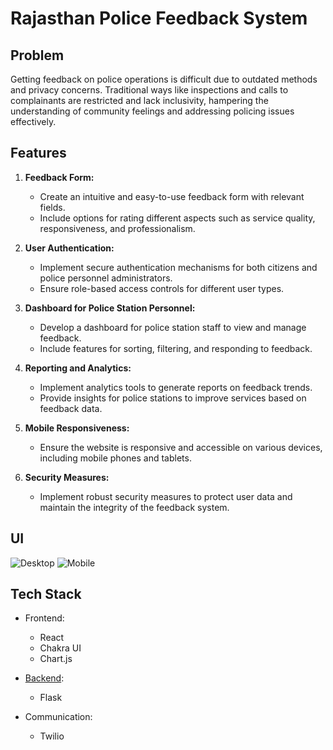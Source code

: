 # Rajasthan Police Feedback System

## Problem

Getting feedback on police operations is difficult due to outdated methods and privacy concerns. Traditional ways like inspections and calls to complainants are restricted and lack inclusivity, hampering the understanding of community feelings and addressing policing issues effectively.

## Features

1. **Feedback Form:**
   - Create an intuitive and easy-to-use feedback form with relevant fields.
   - Include options for rating different aspects such as service quality, responsiveness, and professionalism.

2. **User Authentication:**
   - Implement secure authentication mechanisms for both citizens and police personnel administrators.
   - Ensure role-based access controls for different user types.

3. **Dashboard for Police Station Personnel:**
   - Develop a dashboard for police station staff to view and manage feedback.
   - Include features for sorting, filtering, and responding to feedback.

4. **Reporting and Analytics:**
   - Implement analytics tools to generate reports on feedback trends.
   - Provide insights for police stations to improve services based on feedback data.

5. **Mobile Responsiveness:**
   - Ensure the website is responsive and accessible on various devices, including mobile phones and tablets.

6. **Security Measures:**
   - Implement robust security measures to protect user data and maintain the integrity of the feedback system.

## UI
![Desktop](https://github.com/Iron0utlaw/Rajasthan-Police-Feedback-System/assets/92783708/a4f112a4-1e35-486d-84ff-0bdcd1545ad0)
![Mobile](https://github.com/Iron0utlaw/Rajasthan-Police-Feedback-System/assets/92783708/ca6aa62f-01d2-49f0-b50d-4c3c4dad4087)

## Tech Stack

- Frontend:
  - React
  - Chakra UI
  - Chart.js

- [Backend](https://github.com/Iron0utlaw/flask-api-render):
  - Flask

- Communication:
  - Twilio

